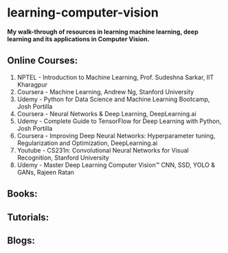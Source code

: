 # learning-computer-vision

**My walk-through of resources in learning machine learning, deep learning and its applications in Computer Vision.**

## Online Courses:

1. NPTEL - Introduction to Machine Learning, Prof. Sudeshna Sarkar, IIT Kharagpur
2. Coursera - Machine Learning, Andrew Ng, Stanford University
3. Udemy - Python for Data Science and Machine Learning Bootcamp, Josh Portilla
3. Coursera - Neural Networks & Deep Learning, DeepLearning.ai
4. Udemy - Complete Guide to TensorFlow for Deep Learning with Python, Josh Portilla
4. Coursera - Improving Deep Neural Networks: Hyperparameter tuning, Regularization and Optimization, DeepLearning.ai
5. Youtube - CS231n: Convolutional Neural Networks for Visual Recognition, Stanford University
6. Udemy - Master Deep Learning Computer Vision™ CNN, SSD, YOLO & GANs, Rajeen Ratan

## Books:

## Tutorials:

## Blogs:

